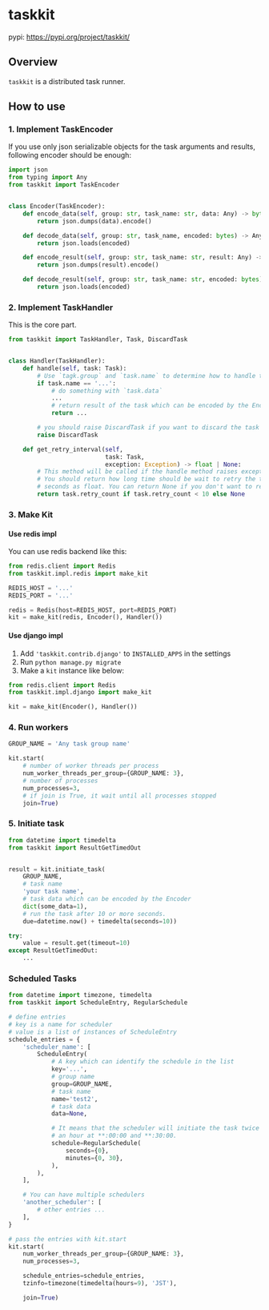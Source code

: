 # taskkit

pypi: https://pypi.org/project/taskkit/

## Overview

`taskkit` is a distributed task runner.

## How to use

### 1. Implement TaskEncoder

If you use only json serializable objects for the task arguments and results, following encoder should be enough:

```python
import json
from typing import Any
from taskkit import TaskEncoder


class Encoder(TaskEncoder):
    def encode_data(self, group: str, task_name: str, data: Any) -> bytes:
        return json.dumps(data).encode()

    def decode_data(self, group: str, task_name, encoded: bytes) -> Any:
        return json.loads(encoded)

    def encode_result(self, group: str, task_name: str, result: Any) -> bytes:
        return json.dumps(result).encode()

    def decode_result(self, group: str, task_name: str, encoded: bytes) -> Any:
        return json.loads(encoded)
```

### 2. Implement TaskHandler

This is the core part.

```python
from taskkit import TaskHandler, Task, DiscardTask


class Handler(TaskHandler):
    def handle(self, task: Task):
        # Use `tagk.group` and `task.name` to determine how to handle the task
        if task.name == '...':
            # do something with `task.data`
            ...
            # return result of the task which can be encoded by the Encoder
            return ...

        # you should raise DiscardTask if you want to discard the task
        raise DiscardTask

    def get_retry_interval(self,
                           task: Task,
                           exception: Exception) -> float | None:
        # This method will be called if the handle method raises exceptions.
        # You should return how long time should be wait to retry the task in
        # seconds as float. You can return None if you don't want to retry.
        return task.retry_count if task.retry_count < 10 else None
```

### 3. Make Kit

#### Use redis impl

You can use redis backend like this:

```python
from redis.client import Redis
from taskkit.impl.redis import make_kit

REDIS_HOST = '...'
REDIS_PORT = '...'

redis = Redis(host=REDIS_HOST, port=REDIS_PORT)
kit = make_kit(redis, Encoder(), Handler())
```

#### Use django impl

1. Add `'taskkit.contrib.django'` to `INSTALLED_APPS` in the settings
2. Run `python manage.py migrate`
3. Make a `kit` instance like below:


```python
from redis.client import Redis
from taskkit.impl.django import make_kit

kit = make_kit(Encoder(), Handler())
```


### 4. Run workers

```python
GROUP_NAME = 'Any task group name'

kit.start(
    # number of worker threads per process
    num_worker_threads_per_group={GROUP_NAME: 3},
    # number of processes
    num_processes=3,
    # if join is True, it wait until all processes stopped
    join=True)
```


### 5. Initiate task

```python
from datetime import timedelta
from taskkit import ResultGetTimedOut


result = kit.initiate_task(
    GROUP_NAME,
    # task name
    'your task name',
    # task data which can be encoded by the Encoder
    dict(some_data=1),
    # run the task after 10 or more seconds.
    due=datetime.now() + timedelta(seconds=10))

try:
    value = result.get(timeout=10)
except ResultGetTimedOut:
    ...
```

### Scheduled Tasks

```python
from datetime import timezone, timedelta
from taskkit import ScheduleEntry, RegularSchedule

# define entries
# key is a name for scheduler
# value is a list of instances of ScheduleEntry
schedule_entries = {
    'scheduler_name': [
        ScheduleEntry(
            # A key which can identify the schedule in the list
            key='...',
            # group name
            group=GROUP_NAME,
            # task name
            name='test2',
            # task data
            data=None,

            # It means that the scheduler will initiate the task twice
            # an hour at **:00:00 and **:30:00.
            schedule=RegularSchedule(
                seconds={0},
                minutes={0, 30},
            ),
        ),
    ],

    # You can have multiple schedulers
    'another_scheduler': [
        # other entries ...
    ],
}

# pass the entries with kit.start
kit.start(
    num_worker_threads_per_group={GROUP_NAME: 3},
    num_processes=3,

    schedule_entries=schedule_entries,
    tzinfo=timezone(timedelta(hours=9), 'JST'),

    join=True)
```
